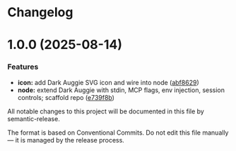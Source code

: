 # Changelog

# 1.0.0 (2025-08-14)

### Features

- **icon:** add Dark Auggie SVG icon and wire into node ([abf8629](https://github.com/rishitank/dark-auggie/commit/abf8629a64d0cd92d56e3fd33bfc13ae83886a70))
- **node:** extend Dark Auggie with stdin, MCP flags, env injection, session controls; scaffold repo ([e739f8b](https://github.com/rishitank/dark-auggie/commit/e739f8b495b8a4143715f89bbdc4193c6ef65729))

All notable changes to this project will be documented in this file by semantic-release.

The format is based on Conventional Commits. Do not edit this file manually — it is managed by the release process.
